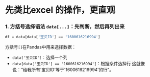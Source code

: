 # 先类比excel 的操作，更直观
### 1. 方括号选择语法 `data[...]`：先判断，然后再列出来

```python
df = data[data['宝贝ID'] == '1600616216994']
```
方括号`[]`在Pandas中用来选择数据：
- `data['宝贝ID']`：选择一个列
- `data[data['宝贝ID'] == '1600616216994']`：根据条件选择行
这就像说："给我所有'宝贝ID'等于'1600616216994'的行"。